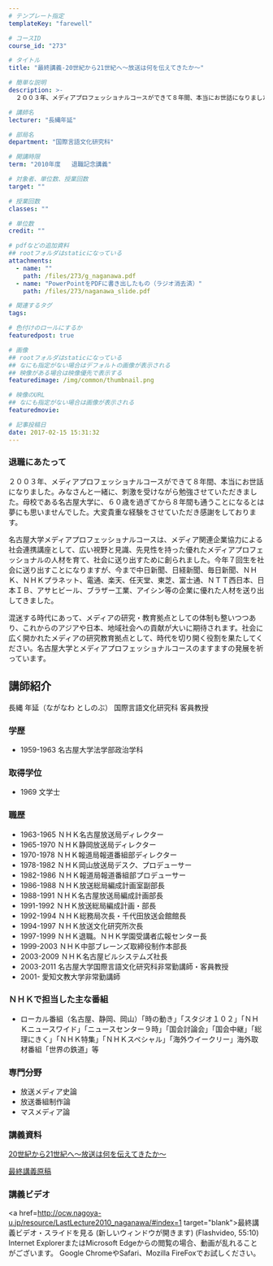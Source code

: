 ```yaml
---
# テンプレート指定
templateKey: "farewell"

# コースID
course_id: "273"

# タイトル
title: "最終講義-20世紀から21世紀へ〜放送は何を伝えてきたか〜"

# 簡単な説明
description: >-
  ２００３年、メディアプロフェッショナルコースができて８年間、本当にお世話になりました。みなさんと一緒に、刺激を受けながら勉強させていただきました。母校である名古屋大学に、６０歳を過ぎてから８年間も...

# 講師名
lecturer: "長縄年延"

# 部局名
department: "国際言語文化研究科"

# 開講時限
term: "2010年度	退職記念講義"

# 対象者、単位数、授業回数
target: ""

# 授業回数
classes: ""

# 単位数
credit: ""

# pdfなどの追加資料
## rootフォルダはstaticになっている
attachments: 
  - name: "" 
    path: /files/273/g_naganawa.pdf
  - name: "PowerPointをPDFに書き出したもの（ラジオ消去済）" 
    path: /files/273/naganawa_slide.pdf

# 関連するタグ
tags:

# 色付けのロールにするか
featuredpost: true

# 画像
## rootフォルダはstaticになっている
## なにも指定がない場合はデフォルトの画像が表示される
## 映像がある場合は映像優先で表示する
featuredimage: /img/common/thumbnail.png

# 映像のURL
## なにも指定がない場合は画像が表示される
featuredmovie: 

# 記事投稿日
date: 2017-02-15 15:31:32
---
```


### 退職にあたって

２００３年、メディアプロフェッショナルコースができて８年間、本当にお世話になりました。みなさんと一緒に、刺激を受けながら勉強させていただきました。母校である名古屋大学に、６０歳を過ぎてから８年間も通うことになるとは夢にも思いませんでした。大変貴重な経験をさせていただき感謝をしております。

名古屋大学メディアプロフェッショナルコースは、メディア関連企業協力による社会連携講座として、広い視野と見識、先見性を持った優れたメディアプロフェッショナルの人材を育て、社会に送り出すために創られました。今年７回生を社会に送り出すことになりますが、今まで中日新聞、日経新聞、毎日新聞、ＮＨＫ、ＮＨＫプラネット、電通、楽天、任天堂、東芝、富士通、ＮＴＴ西日本、日本ＩＢ、アサヒビール、ブラザー工業、アイシン等の企業に優れた人材を送り出してきました。

混迷する時代にあって、メディアの研究・教育拠点としての体制も整いつつあり、これからのアジアや日本、地域社会への貢献が大いに期待されます。社会に広く開かれたメディアの研究教育拠点として、時代を切り開く役割を果たしてください。名古屋大学とメディアプロフェッショナルコースのますますの発展を祈っています。


## 講師紹介

長縄 年延（ながなわ としのぶ） 国際言語文化研究科 客員教授

### 学歴

* 1959-1963 名古屋大学法学部政治学科

### 取得学位

* 1969 文学士

### 職歴

* 1963-1965 ＮＨＫ名古屋放送局ディレクター
* 1965-1970 ＮＨＫ静岡放送局ディレクター
* 1970-1978 ＮＨＫ報道局報道番組部ディレクター
* 1978-1982 ＮＨＫ岡山放送局デスク、プロデューサー
* 1982-1986 ＮＨＫ報道局報道番組部プロデューサー
* 1986-1988 ＮＨＫ放送総局編成計画室副部長
* 1988-1991 ＮＨＫ名古屋放送局編成計画部長
* 1991-1992 ＮＨＫ放送総局編成計画・部長
* 1992-1994 ＮＨＫ総務局次長・千代田放送会館館長
* 1994-1997 ＮＨＫ放送文化研究所次長
* 1997-1999 ＮＨＫ退職。ＮＨＫ学園受講者広報センター長
* 1999-2003 ＮＨＫ中部ブレーンズ取締役制作本部長
* 2003-2009 ＮＨＫ名古屋ビルシステムズ社長
* 2003-2011 名古屋大学国際言語文化研究科非常勤講師・客員教授
* 2001- 愛知文教大学非常勤講師

### ＮＨＫで担当した主な番組

* ローカル番組（名古屋、静岡、岡山）「時の動き」「スタジオ１０２」「ＮＨＫニュースワイド」「ニュースセンター９時」「国会討論会」「国会中継」「総理にきく」「ＮＨＫ特集」「ＮＨＫスペシャル」「海外ウイークリー」海外取材番組「世界の鉄道」等

### 専門分野

* 放送メディア史論
* 放送番組制作論
* マスメディア論


### 講義資料

[20世紀から21世紀へ〜放送は何を伝えてきたか〜](/files/273/naganawa_slide.pdf) 

[最終講義原稿](/files/273/g_naganawa.pdf) 

### 講義ビデオ

<a href=http://ocw.nagoya-u.jp/resource/LastLecture2010_naganawa/#index=1 target="blank">最終講義ビデオ・スライドを見る (新しいウィンドウが開きます)</a> (Flashvideo, 55:10)
Internet ExplorerまたはMicrosoft Edgeからの閲覧の場合、動画が乱れることがございます。
Google ChromeやSafari、Mozilla FireFoxでお試しください。